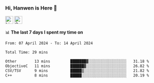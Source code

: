 ### Hi, Hanwen is Here 👋
<p>
	<a href="https://www.linkedin.com/in/liu-hanwen/"><img src="https://img.shields.io/badge/@hanwen-0A66C2?style=flat&logo=LinkedIn&logoColor=white" alt="Linkedin"  height="25px"/></a> 
	<a href="https://scholar.google.com/citations?user=HDF0su0AAAAJ"><img src="https://img.shields.io/badge/scholar-4385FE.svg?&style=plastic&logo=google-scholar&logoColor=white" alt="Google Scholar" height="25px"> </a>
</p>

📊 **The last 7 days I spent my time on** 
<!--START_SECTION:waka-->

```txt
From: 07 April 2024 - To: 14 April 2024

Total Time: 29 mins

Other        13 mins         ███████▓░░░░░░░░░░░░░░░░░   31.18 %
ObjectiveC   11 mins         ██████▓░░░░░░░░░░░░░░░░░░   26.82 %
CSV/TSV      9 mins          █████▒░░░░░░░░░░░░░░░░░░░   21.82 %
C++          8 mins          █████░░░░░░░░░░░░░░░░░░░░   20.19 %
```

<!--END_SECTION:waka-->


<!--
**david990917/david990917** is a ✨ _special_ ✨ repository because its `README.md` (this file) appears on your GitHub profile.

Here are some ideas to get you started:

- 🔭 I’m currently working on ...
- 🌱 I’m currently learning ...
- 👯 I’m looking to collaborate on ...
- 🤔 I’m looking for help with ...
- 💬 Ask me about ...
- 📫 How to reach me: ...
- 😄 Pronouns: ...
- ⚡ Fun fact: ...
-->
